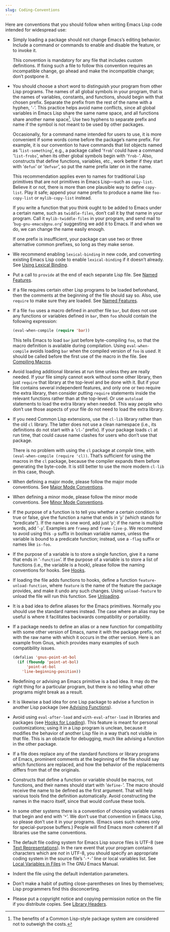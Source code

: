 ```yaml
---
slug: Coding-Conventions
---
```


Here are conventions that you should follow when writing Emacs Lisp code intended for widespread use:

*   Simply loading a package should not change Emacs’s editing behavior. Include a command or commands to enable and disable the feature, or to invoke it.

    This convention is mandatory for any file that includes custom definitions. If fixing such a file to follow this convention requires an incompatible change, go ahead and make the incompatible change; don’t postpone it.

*   You should choose a short word to distinguish your program from other Lisp programs. The names of all global symbols in your program, that is the names of variables, constants, and functions, should begin with that chosen prefix. Separate the prefix from the rest of the name with a hyphen, ‘`-`’. This practice helps avoid name conflicts, since all global variables in Emacs Lisp share the same name space, and all functions share another name space[^1]. Use two hyphens to separate prefix and name if the symbol is not meant to be used by other packages.

    Occasionally, for a command name intended for users to use, it is more convenient if some words come before the package’s name prefix. For example, it is our convention to have commands that list objects named as ‘`list-something`’, e.g., a package called ‘`frob`’ could have a command ‘`list-frobs`’, when its other global symbols begin with ‘`frob-`’. Also, constructs that define functions, variables, etc., work better if they start with ‘`defun`’ or ‘`defvar`’, so put the name prefix later on in the name.

    This recommendation applies even to names for traditional Lisp primitives that are not primitives in Emacs Lisp—such as `copy-list`. Believe it or not, there is more than one plausible way to define `copy-list`. Play it safe; append your name prefix to produce a name like `foo-copy-list` or `mylib-copy-list` instead.

    If you write a function that you think ought to be added to Emacs under a certain name, such as `twiddle-files`, don’t call it by that name in your program. Call it `mylib-twiddle-files` in your program, and send mail to ‘`bug-gnu-emacs@gnu.org`’ suggesting we add it to Emacs. If and when we do, we can change the name easily enough.

    If one prefix is insufficient, your package can use two or three alternative common prefixes, so long as they make sense.

*   We recommend enabling `lexical-binding` in new code, and converting existing Emacs Lisp code to enable `lexical-binding` if it doesn’t already. See [Using Lexical Binding](Using-Lexical-Binding).

*   Put a call to `provide` at the end of each separate Lisp file. See [Named Features](Named-Features).

*   If a file requires certain other Lisp programs to be loaded beforehand, then the comments at the beginning of the file should say so. Also, use `require` to make sure they are loaded. See [Named Features](Named-Features).

*   If a file `foo` uses a macro defined in another file `bar`, but does not use any functions or variables defined in `bar`, then `foo` should contain the following expression:

    ```lisp
    (eval-when-compile (require 'bar))
    ```

    This tells Emacs to load `bar` just before byte-compiling `foo`, so that the macro definition is available during compilation. Using `eval-when-compile` avoids loading `bar` when the compiled version of `foo` is *used*. It should be called before the first use of the macro in the file. See [Compiling Macros](Compiling-Macros).

*   Avoid loading additional libraries at run time unless they are really needed. If your file simply cannot work without some other library, then just `require` that library at the top-level and be done with it. But if your file contains several independent features, and only one or two require the extra library, then consider putting `require` statements inside the relevant functions rather than at the top-level. Or use `autoload` statements to load the extra library when needed. This way people who don’t use those aspects of your file do not need to load the extra library.

*   If you need Common Lisp extensions, use the `cl-lib` library rather than the old `cl` library. The latter does not use a clean namespace (i.e., its definitions do not start with a ‘`cl-`’ prefix). If your package loads `cl` at run time, that could cause name clashes for users who don’t use that package.

    There is no problem with using the `cl` package at *compile* time, with `(eval-when-compile (require 'cl))`. That’s sufficient for using the macros in the `cl` package, because the compiler expands them before generating the byte-code. It is still better to use the more modern `cl-lib` in this case, though.

*   When defining a major mode, please follow the major mode conventions. See [Major Mode Conventions](Major-Mode-Conventions).

*   When defining a minor mode, please follow the minor mode conventions. See [Minor Mode Conventions](Minor-Mode-Conventions).

*   If the purpose of a function is to tell you whether a certain condition is true or false, give the function a name that ends in ‘`p`’ (which stands for “predicate"). If the name is one word, add just ‘`p`’; if the name is multiple words, add ‘`-p`’. Examples are `framep` and `frame-live-p`. We recommend to avoid using this `-p` suffix in boolean variable names, unless the variable is bound to a predicate function; instead, use a `-flag` suffix or names like `is-foo`.

*   If the purpose of a variable is to store a single function, give it a name that ends in ‘`-function`’. If the purpose of a variable is to store a list of functions (i.e., the variable is a hook), please follow the naming conventions for hooks. See [Hooks](Hooks).

*   If loading the file adds functions to hooks, define a function `feature-unload-function`, where `feature` is the name of the feature the package provides, and make it undo any such changes. Using `unload-feature` to unload the file will run this function. See [Unloading](Unloading).

*   It is a bad idea to define aliases for the Emacs primitives. Normally you should use the standard names instead. The case where an alias may be useful is where it facilitates backwards compatibility or portability.

*   If a package needs to define an alias or a new function for compatibility with some other version of Emacs, name it with the package prefix, not with the raw name with which it occurs in the other version. Here is an example from Gnus, which provides many examples of such compatibility issues.

    ```lisp
    (defalias 'gnus-point-at-bol
      (if (fboundp 'point-at-bol)
          'point-at-bol
        'line-beginning-position))
    ```

*   Redefining or advising an Emacs primitive is a bad idea. It may do the right thing for a particular program, but there is no telling what other programs might break as a result.

*   It is likewise a bad idea for one Lisp package to advise a function in another Lisp package (see [Advising Functions](Advising-Functions)).

*   Avoid using `eval-after-load` and `with-eval-after-load` in libraries and packages (see [Hooks for Loading](Hooks-for-Loading)). This feature is meant for personal customizations; using it in a Lisp program is unclean, because it modifies the behavior of another Lisp file in a way that’s not visible in that file. This is an obstacle for debugging, much like advising a function in the other package.

*   If a file does replace any of the standard functions or library programs of Emacs, prominent comments at the beginning of the file should say which functions are replaced, and how the behavior of the replacements differs from that of the originals.

*   Constructs that define a function or variable should be macros, not functions, and their names should start with ‘`define-`’. The macro should receive the name to be defined as the first argument. That will help various tools find the definition automatically. Avoid constructing the names in the macro itself, since that would confuse these tools.

*   In some other systems there is a convention of choosing variable names that begin and end with ‘`*`’. We don’t use that convention in Emacs Lisp, so please don’t use it in your programs. (Emacs uses such names only for special-purpose buffers.) People will find Emacs more coherent if all libraries use the same conventions.

*   The default file coding system for Emacs Lisp source files is UTF-8 (see [Text Representations](Text-Representations)). In the rare event that your program contains characters which are *not* in UTF-8, you should specify an appropriate coding system in the source file’s ‘`-*-`’ line or local variables list. See [Local Variables in Files](https://www.gnu.org/software/emacs/manual/html_mono/emacs.html#File-Variables) in The GNU Emacs Manual.

*   Indent the file using the default indentation parameters.

*   Don’t make a habit of putting close-parentheses on lines by themselves; Lisp programmers find this disconcerting.

*   Please put a copyright notice and copying permission notice on the file if you distribute copies. See [Library Headers](Library-Headers).

[^1]: The benefits of a Common Lisp-style package system are considered not to outweigh the costs.
